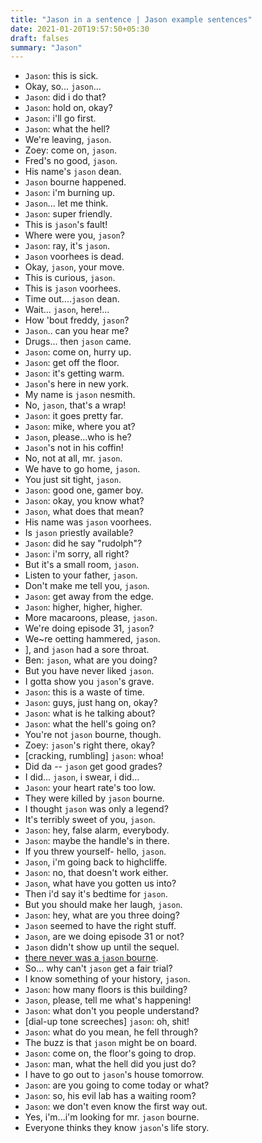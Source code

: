 ```yaml
---
title: "Jason in a sentence | Jason example sentences"
date: 2021-01-20T19:57:50+05:30
draft: falses
summary: "Jason"
---
```

- `Jason`: this is sick.
- Okay, so... `jason`...
- `Jason`: did i do that?
- `Jason`: hold on, okay?
- `Jason`: i'll go first.
- `Jason`: what the hell?
- We're leaving, `jason`.
- Zoey: come on, `jason`.
- Fred's no good, `jason`.
- His name's `jason` dean.
- `Jason` bourne happened.
- `Jason`: i'm burning up.
- `Jason`... let me think.
- `Jason`: super friendly.
- This is `jason`'s fault!
- Where were you, `jason`?
- `Jason`: ray, it's `jason`.
- `Jason` voorhees is dead.
- Okay, `jason`, your move.
- This is curious, `jason`.
- This is `jason` voorhees.
- Time out....`jason` dean.
- Wait... `jason`, here!...
- How 'bout freddy, `jason`?
- `Jason`.. can you hear me?
- Drugs... then `jason` came.
- `Jason`: come on, hurry up.
- `Jason`: get off the floor.
- `Jason`: it's getting warm.
- `Jason`'s here in new york.
- My name is `jason` nesmith.
- No, `jason`, that's a wrap!
- `Jason`: it goes pretty far.
- `Jason`: mike, where you at?
- `Jason`, please...who is he?
- `Jason`'s not in his coffin!
- No, not at all, mr. `jason`.
- We have to go home, `jason`.
- You just sit tight, `jason`.
- `Jason`: good one, gamer boy.
- `Jason`: okay, you know what?
- `Jason`, what does that mean?
- His name was `jason` voorhees.
- Is `jason` priestly available?
- `Jason`: did he say "rudolph"?
- `Jason`: i'm sorry, all right?
- But it's a small room, `jason`.
- Listen to your father, `jason`.
- Don't make me tell you, `jason`.
- `Jason`: get away from the edge.
- `Jason`: higher, higher, higher.
- More macaroons, please, `jason`.
- We're doing episode 31, `jason`?
- We~re oetting hammered, `jason`.
- ], and `jason` had a sore throat.
- Ben: `jason`, what are you doing?
- But you have never liked `jason`.
- I gotta show you `jason`'s grave.
- `Jason`: this is a waste of time.
- `Jason`: guys, just hang on, okay?
- `Jason`: what is he talking about?
- `Jason`: what the hell's going on?
- You're not `jason` bourne, though.
- Zoey: `jason`'s right there, okay?
- [cracking, rumbling] `jason`: whoa!
- Did da -- `jason` get good grades?
- I did... `jason`, i swear, i did...
- `Jason`: your heart rate's too low.
- They were killed by `jason` bourne.
- I thought `jason` was only a legend?
- It's terribly sweet of you, `jason`.
- `Jason`: hey, false alarm, everybody.
- `Jason`: maybe the handle's in there.
- If you threw yourself- hello, `jason`.
- `Jason`, i'm going back to highcliffe.
- `Jason`: no, that doesn't work either.
- `Jason`, what have you gotten us into?
- Then i'd say it's bedtime for `jason`.
- But you should make her laugh, `jason`.
- `Jason`: hey, what are you three doing?
- `Jason` seemed to have the right stuff.
- `Jason`, are we doing episode 31 or not?
- `Jason` didn't show up until the sequel.
- <u>there never was a `jason` bourne</u>.
- So... why can't `jason` get a fair trial?
- I know something of your history, `jason`.
- `Jason`: how many floors is this building?
- `Jason`, please, tell me what's happening!
- `Jason`: what don't you people understand?
- [dial-up tone screeches] `jason`: oh, shit!
- `Jason`: what do you mean, he fell through?
- The buzz is that `jason` might be on board.
- `Jason`: come on, the floor's going to drop.
- `Jason`: man, what the hell did you just do?
- I have to go out to `jason`'s house tomorrow.
- `Jason`: are you going to come today or what?
- `Jason`: so, his evil lab has a waiting room?
- `Jason`: we don't even know the first way out.
- Yes, i'm...i'm looking for mr. `jason` bourne.
- Everyone thinks they know `jason`'s life story.
                 
